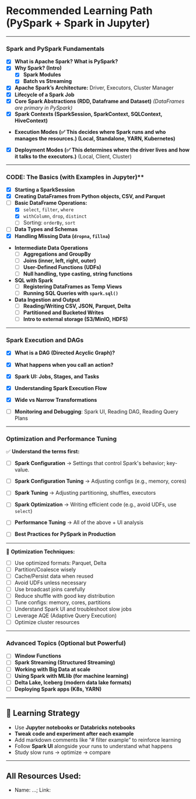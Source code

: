 # **Recommended Learning Path (PySpark + Spark in Jupyter)**

---

### **Spark and PySpark Fundamentals**

- [x]  **What is Apache Spark? What is PySpark?**
- [x] **Why Spark? (Intro)**
  - [x] **Spark Modules**
  - [x] **Batch vs Streaming**
- [x]  **Apache Spark’s Architecture:** Driver, Executors, Cluster Manager
- [x] **Lifecycle of a Spark Job**
- [x] **Core Spark Abstractions (RDD, Dataframe and Dataset)**
  *(DataFrames are primary in PySpark)*
- [x] **Spark Contexts (SparkSession, SparkContext, SQLContext, HiveContext)**
- **Execution Modes (✅ This decides where Spark runs and who manages the resources.) (Local, Standalone, YARN, Kubernetes)**
- [x] **Deployment Modes (✅ This determines where the driver lives and how it talks to the executors.)** (Local, Client, Cluster)


---


### CODE: The Basics (with Examples in Jupyter)**
- [x]  **Starting a SparkSession**
- [x]  **Creating DataFrames from Python objects, CSV, and Parquet**
- [ ] **Basic DataFrame Operations:**
  - [x] `select`, `filter`, `where`
  - [x] `withColumn`, `drop`, `distinct`
  - [ ] Sorting: `orderBy`, `sort`
- [ ] **Data Types and Schemas**
- [x] **Handling Missing Data (`dropna`, `fillna`)**

- **Intermediate Data Operations**
  - [ ] **Aggregations and GroupBy**
  - [ ] **Joins (inner, left, right, outer)**
  - [ ] **User-Defined Functions (UDFs)**
  - [ ] **Null handling, type casting, string functions**

- **SQL with Spark**
  - [ ] **Registering DataFrames as Temp Views**
  - [ ] **Running SQL Queries with `spark.sql()`**

- **Data Ingestion and Output**
  - [ ] **Reading/Writing CSV, JSON, Parquet, Delta**
  - [ ] **Partitioned and Bucketed Writes**
  - [ ] **Intro to external storage (S3/MinIO, HDFS)**

---


### Spark Execution and DAGs

- [x] **What is a DAG (Directed Acyclic Graph)?**
- [x] **What happens when you call an action?**
- [x] **Spark UI: Jobs, Stages, and Tasks**
- [x] **Understanding Spark Execution Flow**
- [x] **Wide vs Narrow Transformations**
- [ ] **Monitoring and Debugging**: Spark UI, Reading DAG, Reading Query Plans


---


### Optimization and Performance Tuning

✅ **Understand the terms first:**

- [ ] **Spark Configuration** → Settings that control Spark's behavior; key-value.
- [ ] **Spark Configuration Tuning** → Adjusting configs (e.g., memory, cores)
- [ ] **Spark Tuning** → Adjusting partitioning, shuffles, executors
- [ ] **Spark Optimization** → Writing efficient code (e.g., avoid UDFs, use `select`)
- [ ] **Performance Tuning** → All of the above + UI analysis
- [ ] **Best Practices for PySpark in Production**
  

---

🔧 **Optimization Techniques:**

- [ ] Use optimized formats: Parquet, Delta
- [ ] Partition/Coalesce wisely
- [ ] Cache/Persist data when reused
- [ ] Avoid UDFs unless necessary
- [ ] Use broadcast joins carefully
- [ ] Reduce shuffle with good key distribution
- [ ] Tune configs: memory, cores, partitions
- [ ] Understand Spark UI and troubleshoot slow jobs
- [ ] Leverage AQE (Adaptive Query Execution)
- [ ] Optimize cluster resources

---

### Advanced Topics (Optional but Powerful)

- [ ] **Window Functions**
- [ ] **Spark Streaming (Structured Streaming)**
- [ ] **Working with Big Data at scale**
- [ ] **Using Spark with MLlib (for machine learning)**
- [ ] **Delta Lake, Iceberg (modern data lake formats)**
- [ ] **Deploying Spark apps (K8s, YARN)**

---

## 🧠 Learning Strategy

- Use **Jupyter notebooks or Databricks notebooks**
- **Tweak code and experiment after each example**
- Add markdown comments like “# filter example” to reinforce learning
- Follow **Spark UI** alongside your runs to understand what happens
- Study slow runs → optimize → compare

---

## All Resources Used:
- Name: ...; Link: